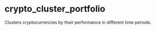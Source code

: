 # crypto_cluster_portfolio
Clusters cryptocurrencies by their performance in different time periods.
